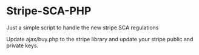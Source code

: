 # Stripe-SCA-PHP
Just a simple script to handle the new stripe SCA regulations

Update ajax/buy.php to the stripe library and update your stripe public and private keys.
